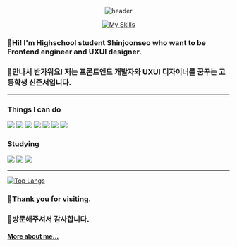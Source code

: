 <div align=center>

![header](https://capsule-render.vercel.app/api?type=waving&color=0:8E2DE2,100:4A00E0&height=275&section=header&text=ShinJoonseo&desc=Developer%20and%20Designer&fontSize=90&fontColor=ffffff&fontAlignY=35&descAlign=50&descAlignY=55.5&descSize=30&animation=fadeIn)

[![My Skills](https://skillicons.dev/icons?i=react,js,css,c,figma,ai)](https://skillicons.dev)

</div>

### 👋Hi! I'm Highschool student Shinjoonseo who want to be Frontend engineer and UXUI designer.
### 👋만나서 반가워요!  저는 프론트엔드 개발자와 UXUI 디자이너를 꿈꾸는 고등학생 신준서입니다.
---
<div align=left>

### Things I can do
![](https://img.shields.io/badge/HTML5-E34F26?style=flat&logo=HTML5&logoColor=white)
![](https://img.shields.io/badge/CSS3-1572B6?style=flat&logo=CSS3&logoColor=white)
![](https://img.shields.io/badge/JavaScript-F7DF1E?style=flat&logo=JavaScript&logoColor=white)
![](https://img.shields.io/badge/Figma-F24E1E?style=flat&logo=Figma&logoColor=white)
![](https://img.shields.io/badge/Illustrator-FF9A00?style=flat&logo=AdobeIllustrator&logoColor=white)
![](https://img.shields.io/badge/Photoshop-31A8FF?style=flat&logo=AdobePhotoshop&logoColor=white)
![](https://img.shields.io/badge/AfterEffects-9999FF?style=flat&logo=AdobeAfterEffects&logoColor=white)

### Studying
![](https://img.shields.io/badge/React.js-31A8FF?style=flat&logo=React&logoColor=white)
![](https://img.shields.io/badge/ReactNative-31A8FF?style=flat&logo=React&logoColor=white)
![](https://img.shields.io/badge/TypeScript-3178C6?style=flat&logo=TypeScript&logoColor=white)
  
</div>

---
[![Top Langs](https://github-readme-stats.vercel.app/api/top-langs/?username=baeian&layout=compact&theme=github_dark&hide_border=true&custom_title=Language)](https://github.com/anuraghazra/github-readme-stats)
### 🙇Thank you for visiting.
### 🙇방문해주셔서 감사합니다.
#### [More about me...](https://linktr.ee/baeian)
